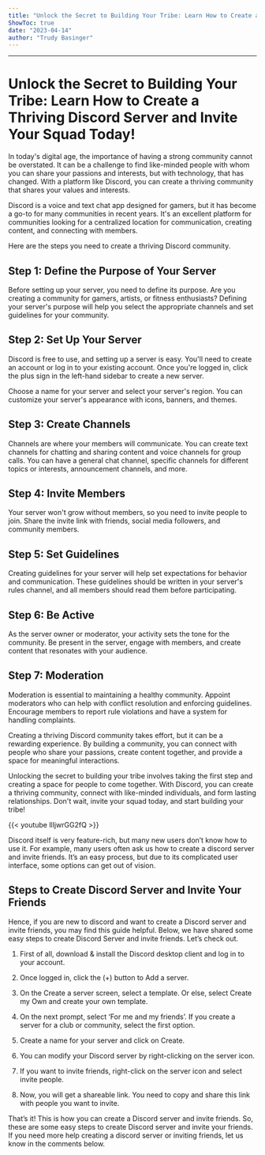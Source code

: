 ```yaml
---
title: "Unlock the Secret to Building Your Tribe: Learn How to Create a Thriving Discord Server and Invite Your Squad Today!"
ShowToc: true 
date: "2023-04-14"
author: "Trudy Basinger"
---
```

*****
# Unlock the Secret to Building Your Tribe: Learn How to Create a Thriving Discord Server and Invite Your Squad Today!

In today's digital age, the importance of having a strong community cannot be overstated. It can be a challenge to find like-minded people with whom you can share your passions and interests, but with technology, that has changed. With a platform like Discord, you can create a thriving community that shares your values and interests. 

Discord is a voice and text chat app designed for gamers, but it has become a go-to for many communities in recent years. It's an excellent platform for communities looking for a centralized location for communication, creating content, and connecting with members. 

Here are the steps you need to create a thriving Discord community.

## Step 1: Define the Purpose of Your Server 

Before setting up your server, you need to define its purpose. Are you creating a community for gamers, artists, or fitness enthusiasts? Defining your server's purpose will help you select the appropriate channels and set guidelines for your community. 

## Step 2: Set Up Your Server

Discord is free to use, and setting up a server is easy. You'll need to create an account or log in to your existing account. Once you're logged in, click the plus sign in the left-hand sidebar to create a new server. 

Choose a name for your server and select your server's region. You can customize your server's appearance with icons, banners, and themes. 

## Step 3: Create Channels 

Channels are where your members will communicate. You can create text channels for chatting and sharing content and voice channels for group calls. You can have a general chat channel, specific channels for different topics or interests, announcement channels, and more. 

## Step 4: Invite Members 

Your server won't grow without members, so you need to invite people to join. Share the invite link with friends, social media followers, and community members. 

## Step 5: Set Guidelines 

Creating guidelines for your server will help set expectations for behavior and communication. These guidelines should be written in your server's rules channel, and all members should read them before participating. 

## Step 6: Be Active 

As the server owner or moderator, your activity sets the tone for the community. Be present in the server, engage with members, and create content that resonates with your audience. 

## Step 7: Moderation 

Moderation is essential to maintaining a healthy community. Appoint moderators who can help with conflict resolution and enforcing guidelines. Encourage members to report rule violations and have a system for handling complaints. 

Creating a thriving Discord community takes effort, but it can be a rewarding experience. By building a community, you can connect with people who share your passions, create content together, and provide a space for meaningful interactions. 

Unlocking the secret to building your tribe involves taking the first step and creating a space for people to come together. With Discord, you can create a thriving community, connect with like-minded individuals, and form lasting relationships. Don't wait, invite your squad today, and start building your tribe!

{{< youtube llIjwrGG2fQ >}} 



Discord itself is very feature-rich, but many new users don’t know how to use it. For example, many users often ask us how to create a discord server and invite friends.
It’s an easy process, but due to its complicated user interface, some options can get out of vision.

 
## Steps to Create Discord Server and Invite Your Friends


Hence, if you are new to discord and want to create a Discord server and invite friends, you may find this guide helpful. Below, we have shared some easy steps to create Discord Server and invite friends. Let’s check out.
1. First of all, download & install the Discord desktop client and log in to your account.
2. Once logged in, click the (+) button to Add a server.

3. On the Create a server screen, select a template. Or else, select Create my Own and create your own template.

4. On the next prompt, select ‘For me and my friends’. If you create a server for a club or community, select the first option.

5. Create a name for your server and click on Create.

6. You can modify your Discord server by right-clicking on the server icon.

7. If you want to invite friends, right-click on the server icon and select invite people.

8. Now, you will get a shareable link. You need to copy and share this link with people you want to invite.

That’s it! This is how you can create a Discord server and invite friends.
So, these are some easy steps to create Discord server and invite your friends. If you need more help creating a discord server or inviting friends, let us know in the comments below.





